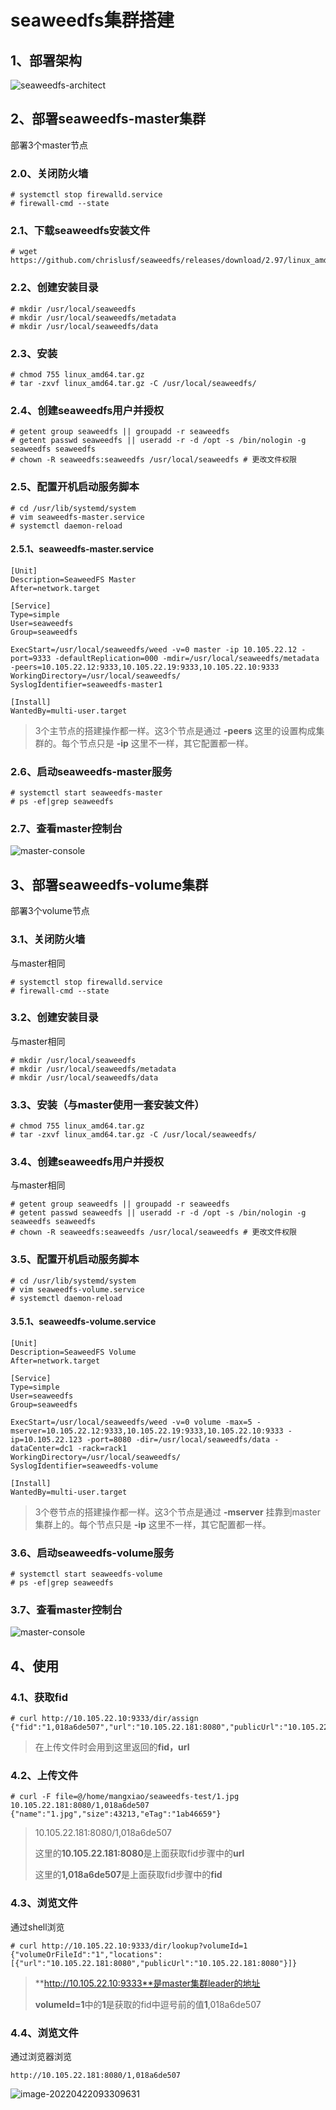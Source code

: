 # seaweedfs集群搭建

## 1、部署架构

![seaweedfs-architect](images/seaweedfs-architect.png)

## 2、部署seaweedfs-master集群

部署3个master节点

### 2.0、关闭防火墙

```shell
# systemctl stop firewalld.service
# firewall-cmd --state
```



### 2.1、下载seaweedfs安装文件

```shell
# wget https://github.com/chrislusf/seaweedfs/releases/download/2.97/linux_amd64.tar.gz
```

### 2.2、创建安装目录

```shell
# mkdir /usr/local/seaweedfs
# mkdir /usr/local/seaweedfs/metadata
# mkdir /usr/local/seaweedfs/data
```

### 2.3、安装

```shell
# chmod 755 linux_amd64.tar.gz 
# tar -zxvf linux_amd64.tar.gz -C /usr/local/seaweedfs/
```

### 2.4、创建seaweedfs用户并授权

```shell
# getent group seaweedfs || groupadd -r seaweedfs
# getent passwd seaweedfs || useradd -r -d /opt -s /bin/nologin -g seaweedfs seaweedfs
# chown -R seaweedfs:seaweedfs /usr/local/seaweedfs # 更改文件权限
```

### 2.5、配置开机启动服务脚本

```shell
# cd /usr/lib/systemd/system
# vim seaweedfs-master.service
# systemctl daemon-reload
```

#### 2.5.1、seaweedfs-master.service

```shell
[Unit]
Description=SeaweedFS Master
After=network.target

[Service]
Type=simple
User=seaweedfs
Group=seaweedfs

ExecStart=/usr/local/seaweedfs/weed -v=0 master -ip 10.105.22.12 -port=9333 -defaultReplication=000 -mdir=/usr/local/seaweedfs/metadata -peers=10.105.22.12:9333,10.105.22.19:9333,10.105.22.10:9333
WorkingDirectory=/usr/local/seaweedfs/
SyslogIdentifier=seaweedfs-master1

[Install]
WantedBy=multi-user.target
```

> 3个主节点的搭建操作都一样。这3个节点是通过 **-peers** 这里的设置构成集群的。每个节点只是 **-ip** 这里不一样，其它配置都一样。

### 2.6、启动seaweedfs-master服务

```shell
# systemctl start seaweedfs-master
# ps -ef|grep seaweedfs
```

### 2.7、查看master控制台

![master-console](images/master-console1.jpg)

## 3、部署seaweedfs-volume集群

部署3个volume节点

### 3.1、关闭防火墙

与master相同

```shell
# systemctl stop firewalld.service
# firewall-cmd --state
```

### 3.2、创建安装目录

与master相同

```shell
# mkdir /usr/local/seaweedfs
# mkdir /usr/local/seaweedfs/metadata
# mkdir /usr/local/seaweedfs/data
```

### 3.3、安装（与master使用一套安装文件）

```shell
# chmod 755 linux_amd64.tar.gz 
# tar -zxvf linux_amd64.tar.gz -C /usr/local/seaweedfs/
```

### 3.4、创建seaweedfs用户并授权

与master相同

```shell
# getent group seaweedfs || groupadd -r seaweedfs
# getent passwd seaweedfs || useradd -r -d /opt -s /bin/nologin -g seaweedfs seaweedfs
# chown -R seaweedfs:seaweedfs /usr/local/seaweedfs # 更改文件权限
```

### 3.5、配置开机启动服务脚本

```shell
# cd /usr/lib/systemd/system
# vim seaweedfs-volume.service
# systemctl daemon-reload
```

#### 3.5.1、seaweedfs-volume.service

```shell
[Unit]
Description=SeaweedFS Volume
After=network.target

[Service]
Type=simple
User=seaweedfs
Group=seaweedfs

ExecStart=/usr/local/seaweedfs/weed -v=0 volume -max=5 -mserver=10.105.22.12:9333,10.105.22.19:9333,10.105.22.10:9333 -ip=10.105.22.123 -port=8080 -dir=/usr/local/seaweedfs/data -dataCenter=dc1 -rack=rack1
WorkingDirectory=/usr/local/seaweedfs/
SyslogIdentifier=seaweedfs-volume

[Install]
WantedBy=multi-user.target
```

> 3个卷节点的搭建操作都一样。这3个节点是通过 **-mserver** 挂靠到master集群上的。每个节点只是 **-ip** 这里不一样，其它配置都一样。

### 3.6、启动seaweedfs-volume服务

```shell
# systemctl start seaweedfs-volume
# ps -ef|grep seaweedfs
```

### 3.7、查看master控制台

![master-console](images/master-console.jpg)

## 4、使用

### 4.1、获取fid

```shell
# curl http://10.105.22.10:9333/dir/assign
{"fid":"1,018a6de507","url":"10.105.22.181:8080","publicUrl":"10.105.22.181:8080","count":1}
```

> 在上传文件时会用到这里返回的**fid，url**

### 4.2、上传文件

```shell
# curl -F file=@/home/mangxiao/seaweedfs-test/1.jpg 10.105.22.181:8080/1,018a6de507
{"name":"1.jpg","size":43213,"eTag":"1ab46659"}
```

> 10.105.22.181:8080/1,018a6de507
>
> 这里的**10.105.22.181:8080**是上面获取fid步骤中的**url**
>
> 这里的**1,018a6de507**是上面获取fid步骤中的**fid**

### 4.3、浏览文件

通过shell浏览

```shell
# curl http://10.105.22.10:9333/dir/lookup?volumeId=1
{"volumeOrFileId":"1","locations":[{"url":"10.105.22.181:8080","publicUrl":"10.105.22.181:8080"}]}
```

> **http://10.105.22.10:9333**是master集群leader的地址
>
> **volumeId=1**中的**1**是获取的fid中逗号前的值**1**,018a6de507

### 4.4、浏览文件

通过浏览器浏览

```shell
http://10.105.22.181:8080/1,018a6de507
```

![image-20220422093309631](./images/image-20220422093309631.png)
